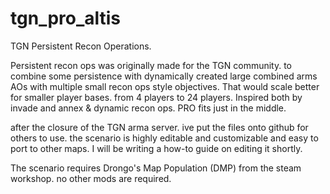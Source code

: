 # tgn_pro_altis
TGN Persistent Recon Operations. 

Persistent recon ops was originally made for the TGN community. to combine some persistence with dynamically created large combined arms AOs with multiple small recon ops style objectives. That would scale better for smaller player bases. from 4 players to 24 players. Inspired both by invade and annex & dynamic recon ops. PRO fits just in the middle.

after the closure of the TGN arma server. ive put the files onto github for others to use. the scenario is highly editable and customizable and easy to port to other maps. I will be writing a how-to guide on editing it shortly.

The scenario requires Drongo's Map Population (DMP) from the steam workshop. no other mods are required. 

